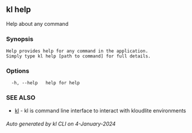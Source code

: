 ## kl help

Help about any command

### Synopsis

```
Help provides help for any command in the application.
Simply type kl help [path to command] for full details.
```

### Options

```
  -h, --help   help for help
```

### SEE ALSO

* [kl](kl.md)  - kl is command line interface to interact with kloudlite environments

###### Auto generated by kl CLI on 4-January-2024
